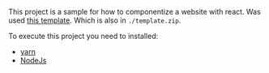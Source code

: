 This project is a sample for how to componentize a website with react. Was used [this template](https://codepen.io/anon/pen/RMwbox). Which is also in `./template.zip`.

To execute this project you need to installed:
  
  * [yarn](yarnpkg.com)
  * [NodeJs](https://nodejs.org/)


